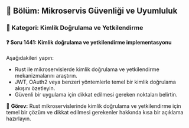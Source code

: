 ## 📘 Bölüm: Mikroservis Güvenliği ve Uyumluluk
### 🔹 Kategori: Kimlik Doğrulama ve Yetkilendirme
#### ❓ Soru 1441: Kimlik doğrulama ve yetkilendirme implementasyonu

Aşağıdakileri yapın:

- Rust ile mikroservislerde kimlik doğrulama ve yetkilendirme mekanizmalarını araştırın.
- JWT, OAuth2 veya benzeri yöntemlerle temel bir kimlik doğrulama akışını özetleyin.
- Güvenli bir uygulama için dikkat edilmesi gereken noktaları belirtin.

🔧 **Görev:** Rust mikroservislerinde kimlik doğrulama ve yetkilendirme için temel bir çözüm ve dikkat edilmesi gerekenler hakkında kısa bir açıklama hazırlayın.
